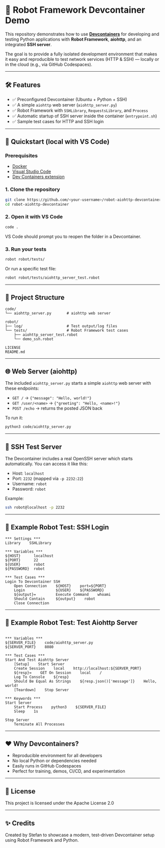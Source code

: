# 🧪 Robot Framework Devcontainer Demo

This repository demonstrates how to use [**Devcontainers**](https://containers.dev/) for developing and testing Python applications with **Robot Framework**, **aiohttp**, and an integrated **SSH server**.

The goal is to provide a fully isolated development environment that makes it easy and reproducible to test network services (HTTP & SSH) — locally or in the cloud (e.g., via GitHub Codespaces).

---

## 🛠 Features

- ✅ Preconfigured Devcontainer (Ubuntu + Python + SSH)
- ✅ A simple `aiohttp` web server (`aiohttp_server.py`)
- ✅ Robot Framework with `SSHLibrary`, `RequestsLibrary`, and `Process`
- ✅ Automatic startup of SSH server inside the container (`entrypoint.sh`)
- ✅ Sample test cases for HTTP and SSH login

---

## 🚀 Quickstart (local with VS Code)

### Prerequisites

- [Docker](https://www.docker.com/)
- [Visual Studio Code](https://code.visualstudio.com/)
- [Dev Containers extension](https://marketplace.visualstudio.com/items?itemName=ms-vscode-remote.remote-containers)

### 1. Clone the repository

```bash
git clone https://github.com/<your-username>/robot-aiohttp-devcontainer.git
cd robot-aiohttp-devcontainer
```

### 2. Open it with VS Code

```bash
code .
```

VS Code should prompt you to reopen the folder in a Devcontainer.

### 3. Run your tests

```bash
robot robot/tests/
```

Or run a specific test file:

```bash
robot robot/tests/aiohttp_server_test.robot
```

---

## 🧩 Project Structure

```text
code/
└── aiohttp_server.py       # aiohttp web server

robot/
├── log/                    # Test output/log files
└── tests/                  # Robot Framework test cases
    ├── aiohttp_server_test.robot
    └── demo_ssh.robot

LICENSE
README.md
```

---

## 🌐 Web Server (aiohttp)

The included `aiohttp_server.py` starts a simple `aiohttp` web server with these endpoints:

- `GET /` → `{"message": "Hello, world!"}`
- `GET /user/<name>` → `{"greeting": "Hello, <name>!"}`
- `POST /echo` → returns the posted JSON back

To run it:

```bash
python3 code/aiohttp_server.py
```

---

## 🔐 SSH Test Server

The Devcontainer includes a real OpenSSH server which starts automatically. You can access it like this:

- Host: `localhost`
- Port: `2232` (mapped via `-p 2232:22`)
- Username: `robot`
- Password: `robot`

Example:

```bash
ssh robot@localhost -p 2232
```

---

## 🧪 Example Robot Test: SSH Login

```robot
*** Settings ***
Library    SSHLibrary

*** Variables ***
${HOST}      localhost
${PORT}      22
${USER}      robot
${PASSWORD}  robot

*** Test Cases ***
Login To Devcontainer SSH
    Open Connection    ${HOST}    port=${PORT}
    Login              ${USER}    ${PASSWORD}
    ${output}=         Execute Command    whoami
    Should Contain     ${output}    robot
    Close Connection
```

---

## 🧪 Example Robot Test: Test Aiohttp Server

```robot

*** Variables ***
${SERVER_FILE}    code/aiohttp_server.py
${SERVER_PORT}    8080

*** Test Cases ***
Start And Test Aiohttp Server
    [Setup]    Start Server
    Create Session    local    http://localhost:${SERVER_PORT}
    ${resp}=    GET On Session    local    /
    Log To Console    ${resp}
    Should Be Equal As Strings    ${resp.json()['message']}    Hello, world!
    [Teardown]    Stop Server

*** Keywords ***
Start Server
    Start Process    python3    ${SERVER_FILE}
    Sleep    1s

Stop Server
    Terminate All Processes
```

---

## ❤️ Why Devcontainers?

- Reproducible environment for all developers
- No local Python or dependencies needed
- Easily runs in GitHub Codespaces
- Perfect for training, demos, CI/CD, and experimentation

---

## 📄 License

This project is licensed under the Apache License 2.0

---

## ✨ Credits

Created by Stefan to showcase a modern, test-driven Devcontainer setup using Robot Framework and Python.
